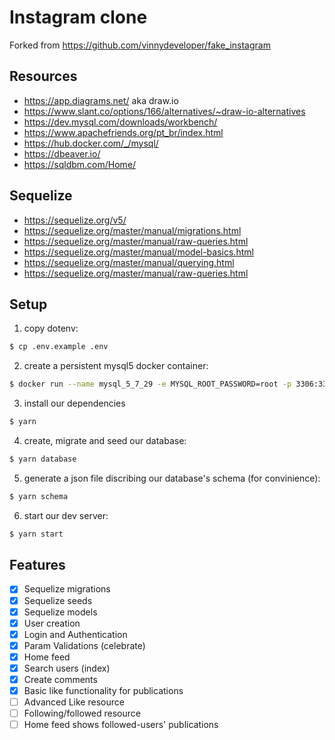 # Instagram clone

Forked from https://github.com/vinnydeveloper/fake_instagram

## Resources

- https://app.diagrams.net/ aka draw.io
- https://www.slant.co/options/166/alternatives/~draw-io-alternatives
- https://dev.mysql.com/downloads/workbench/
- https://www.apachefriends.org/pt_br/index.html
- https://hub.docker.com/_/mysql/
- https://dbeaver.io/
- https://sqldbm.com/Home/

## Sequelize

- https://sequelize.org/v5/
- https://sequelize.org/master/manual/migrations.html
- https://sequelize.org/master/manual/raw-queries.html
- https://sequelize.org/master/manual/model-basics.html
- https://sequelize.org/master/manual/querying.html
- https://sequelize.org/master/manual/raw-queries.html

## Setup

1. copy dotenv:

```bash
$ cp .env.example .env
```

2. create a persistent mysql5 docker container:

```bash
$ docker run --name mysql_5_7_29 -e MYSQL_ROOT_PASSWORD=root -p 3306:3306 -d mysql:5
```

3. install our dependencies

```bash
$ yarn
```

4. create, migrate and seed our database:

```bash
$ yarn database
```

5. generate a json file discribing our database's schema (for convinience):

```bash
$ yarn schema
```

6. start our dev server:

```bash
$ yarn start
```

## Features

- [x] Sequelize migrations
- [x] Sequelize seeds
- [x] Sequelize models
- [x] User creation
- [x] Login and Authentication
- [x] Param Validations (celebrate)
- [x] Home feed
- [x] Search users (index)
- [x] Create comments
- [x] Basic like functionality for publications
- [ ] Advanced Like resource
- [ ] Following/followed resource
- [ ] Home feed shows followed-users' publications
